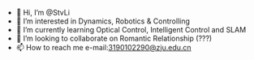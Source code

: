- 👋 Hi, I’m @StvLi
- 👀 I’m interested in Dynamics, Robotics & Controlling
- 🌱 I’m currently learning Optical Control, Intelligent Control and SLAM
- 💞️ I’m looking to collaborate on Romantic Relationship (???)
- 📫 How to reach me e-mail:3190102290@zju.edu.cn

<!---
StvLi/StvLi is a ✨ special ✨ repository because its `README.md` (this file) appears on your GitHub profile.
You can click the Preview link to take a look at your changes.
--->
